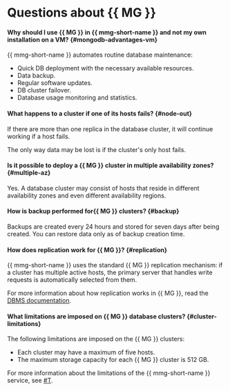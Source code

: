 # Questions about {{ MG }}

#### Why should I use {{ MG }} in {{ mmg-short-name }} and not my own installation on a VM? {#mongodb-advantages-vm}

{{ mmg-short-name }} automates routine database maintenance:

- Quick DB deployment with the necessary available resources.
- Data backup.
- Regular software updates.
- DB cluster failover.
- Database usage monitoring and statistics.

#### What happens to a cluster if one of its hosts fails? {#node-out}

If there are more than one replica in the database cluster, it will continue working if a host fails.

The only way data may be lost is if the cluster's only host fails.

#### Is it possible to deploy a {{ MG }} cluster in multiple availability zones? {#multiple-az}

Yes. A database cluster may consist of hosts that reside in different availability zones and even different availability regions.

#### How is backup performed for{{ MG }} clusters? {#backup}

Backups are created every 24 hours and stored for seven days after being created. You can restore data only as of backup creation time.

#### How does replication work for {{ MG }}? {#replication}

{{ mmg-short-name }} uses the standard {{ MG }} replication mechanism: if a cluster has multiple active hosts, the primary server that handles write requests is automatically selected from them.

For more information about how replication works in {{ MG }}, read the [DBMS documentation](https://docs.mongodb.com/manual/replication/).

#### What limitations are imposed on {{ MG }} database clusters? {#cluster-limitations}

The following limitations are imposed on the {{ MG }} clusters:

- Each cluster may have a maximum of five hosts.
- The maximum storage capacity for each {{ MG }} cluster is 512 GB.

For more information about the limitations of the {{ mmg-short-name }} service, see [#T](../concepts/limits.md).

